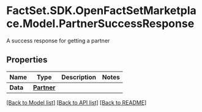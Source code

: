 # FactSet.SDK.OpenFactSetMarketplace.Model.PartnerSuccessResponse
A success response for getting a partner

## Properties

Name | Type | Description | Notes
------------ | ------------- | ------------- | -------------
**Data** | [**Partner**](Partner.md) |  | 

[[Back to Model list]](../README.md#documentation-for-models) [[Back to API list]](../README.md#documentation-for-api-endpoints) [[Back to README]](../README.md)

